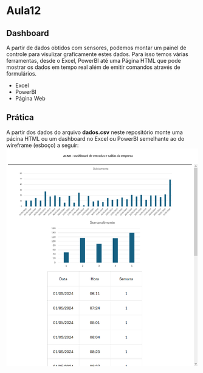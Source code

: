 # Aula12
## Dashboard
A partir de dados obtidos com sensores, podemos montar um painel de controle para visulizar graficamente estes dados.
Para isso temos várias ferramentas, desde o Excel, PowerBI até uma Página HTML que pode mostrar os dados em tempo real além de emitir comandos através de formulários.

- Excel
- PowerBI
- Página Web

## Prática
A partir dos dados do arquivo **dados.csv** neste repositório monte uma pácina HTML ou um dashboard no Excel ou PowerBI semelhante ao do wireframe (esboço) a seguir:
![wireframe](./wireframe.png)
